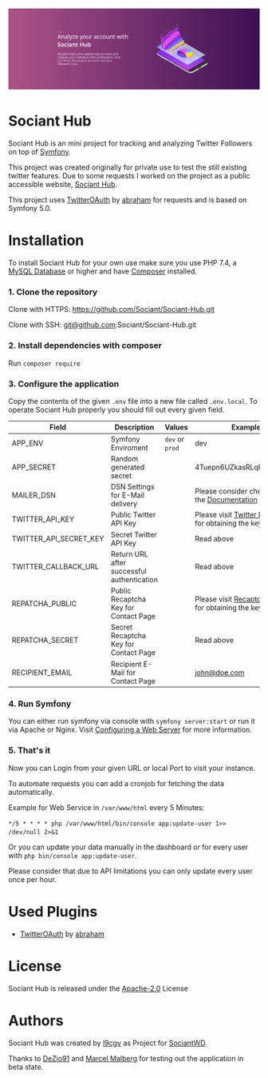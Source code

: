 <h1 align="center">
    <a href="https://hub.sociant.de" target="_blank">
        <img src="readme-header.png" />
    </a>
</h1>

# Sociant Hub

Sociant Hub is an mini project for tracking and analyzing Twitter Followers on top of [Symfony](https://symfony.com/).

This project was created originally for private use to test the still existing twitter features. Due to some requests I worked on the project as a public accessible website, [Sociant Hub](https://hub.sociant.de).

This project uses [TwitterOAuth](https://github.com/abraham/twitteroauth) by [abraham](https://github.com/abraham) for requests and is based on Symfony 5.0.

# Installation

To install Sociant Hub for your own use make sure you use PHP 7.4, a [MySQL Database](https://mysql.com/) or higher and have [Composer](http://packagist.org/) installed.

### 1. Clone the repository

Clone with HTTPS: https://github.com/Sociant/Sociant-Hub.git

Clone with SSH: git@github.com:Sociant/Sociant-Hub.git

### 2. Install dependencies with composer

Run `composer require`

### 3. Configure the application

Copy the contents of the given `.env` file into a new file called `.env.local`. To operate Sociant Hub properly you should fill out every given field.

Field | Description | Values | Example
---  | --- | --- | ---
APP_ENV | Symfony Enviroment | `dev` or `prod` | dev
APP_SECRET | Random generated secret || 4Tuepn6UZkasRLqEbshLC2RX
MAILER_DSN | DSN Settings for E-Mail delivery || Please consider checking out the [Documentation](https://symfony.com/doc/current/mailer.html)
TWITTER_API_KEY | Public Twitter API Key || Please visit [Twitter Developer](https://developer.twitter.com/en/apps) for obtaining the key pair
TWITTER_API_SECRET_KEY | Secret Twitter API Key || Read above
TWITTER_CALLBACK_URL | Return URL after successful authentication || Read above
REPATCHA_PUBLIC | Public Recaptcha Key for Contact Page || Please visit [Recaptcha Admin](https://www.google.com/recaptcha/admi) for obtaining the key pair
REPATCHA_SECRET | Secret Recaptcha Key for Contact Page ||  Read above
RECIPIENT_EMAIL | Recipient E-Mail for Contact Page || john@doe.com

### 4. Run Symfony

You can either run symfony via console with `symfony server:start` or run it via Apache or Nginx. Visit [Configuring a Web Server](https://symfony.com/doc/current/setup/web_server_configuration.html) for more information.

### 5. That's it

Now you can Login from your given URL or local Port to visit your instance.

To automate requests you can add a cronjob for fetching the data automatically.

Example for Web Service in `/var/www/html` every 5 Minutes: 

```*/5 * * * * php /var/www/html/bin/console app:update-user 1>> /dev/null 2>&1```

Or you can update your data manually in the dashboard or for every user with `php bin/console app:update-user`.

Please consider that due to API limitations you can only update every user once per hour.

# Used Plugins

* [TwitterOAuth](https://github.com/abraham/twitteroauth) by [abraham](https://github.com/abraham)

# License

Sociant Hub is released under the [Apache-2.0](license.md) License

# Authors

Sociant Hub was created by [l9cgv](https://twitter.com/l9cgv) as Project for [SociantWD](https://twitter.com/SociantWD).

Thanks to [DeZio91](https://twitter.com/DeZio91) and [Marcel Malberg](https://twitter.com/TheCrealm) for testing out the application in beta state.